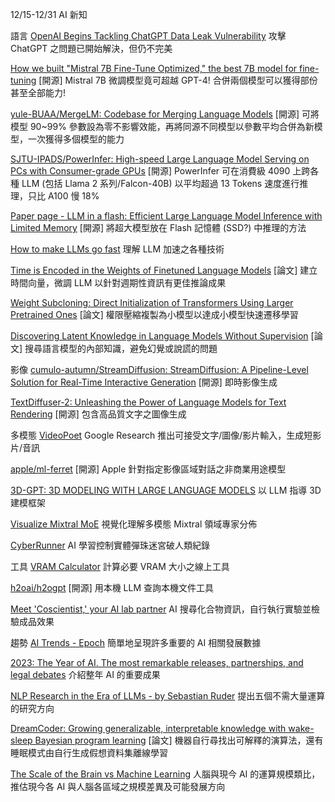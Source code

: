 12/15-12/31 AI 新知

語言
[OpenAI Begins Tackling ChatGPT Data Leak Vulnerability](https://embracethered.com/blog/posts/2023/openai-data-exfiltration-first-mitigations-implemented/) 攻擊 ChatGPT 之問題已開始解決，但仍不完美

[How we built "Mistral 7B Fine-Tune Optimized," the best 7B model for fine-tuning](https://openpipe.ai/blog/mistral-7b-fine-tune-optimized) [開源] Mistral 7B 微調模型竟可超越 GPT-4! 合併兩個模型可以獲得部份甚至全部能力!

[yule-BUAA/MergeLM: Codebase for Merging Language Models](https://github.com/yule-BUAA/MergeLM/) [開源] 可將模型 90~99% 參數設為零不影響效能，再將同源不同模型以參數平均合併為新模型，一次獲得多個模型的能力

[SJTU-IPADS/PowerInfer: High-speed Large Language Model Serving on PCs with Consumer-grade GPUs](https://github.com/SJTU-IPADS/PowerInfer) [開源] PowerInfer 可在消費級 4090 上跨各種 LLM (包括 Llama 2 系列/Falcon-40B) 以平均超過 13 Tokens 速度進行推理，只比 A100 慢 18%

[Paper page - LLM in a flash: Efficient Large Language Model Inference with Limited Memory](https://huggingface.co/papers/2312.11514) [開源] 將超大模型放在 Flash 記憶體 (SSD?) 中推理的方法

[How to make LLMs go fast](https://vgel.me/posts/faster-inference/) 理解 LLM 加速之各種技術

[Time is Encoded in the Weights of Finetuned Language Models](https://browse.arxiv.org/html/2312.13401v1) [論文] 建立時間向量，微調 LLM 以針對週期性資訊有更佳推論成果

[Weight Subcloning: Direct Initialization of Transformers Using Larger Pretrained Ones](https://browse.arxiv.org/html/2312.09299v1) [論文] 權限壓縮複製為小模型以達成小模型快速遷移學習

[Discovering Latent Knowledge in Language Models Without Supervision](https://www.arxiv-vanity.com/papers/2212.03827/) [論文] 搜尋語言模型的內部知識，避免幻覺或說謊的問題

影像
[cumulo-autumn/StreamDiffusion: StreamDiffusion: A Pipeline-Level Solution for Real-Time Interactive Generation](https://github.com/cumulo-autumn/StreamDiffusion) [開源] 即時影像生成

[TextDiffuser-2: Unleashing the Power of Language Models for Text Rendering](https://jingyechen.github.io/textdiffuser2/) [開源] 包含高品質文字之圖像生成

多模態
[VideoPoet](https://sites.research.google/videopoet/) Google Research 推出可接受文字/圖像/影片輸入，生成短影片/音訊

[apple/ml-ferret](https://github.com/apple/ml-ferret) [開源] Apple 針對指定影像區域對話之非商業用途模型

[3D-GPT: 3D MODELING WITH LARGE LANGUAGE MODELS](https://chuny1.github.io/3DGPT/3dgpt.html) 以 LLM 指導 3D 建模框架

[Visualize Mixtral MoE](https://mixtral-moe-vis-d726c4a10ef5.herokuapp.com/) 視覺化理解多模態 Mixtral 領域專家分佈

[CyberRunner](https://www.cyberrunner.ai/) AI 學習控制實體彈珠迷宮破人類紀錄

工具
[VRAM Calculator](https://vram.asmirnov.xyz/) 計算必要 VRAM 大小之線上工具

[h2oai/h2ogpt](https://github.com/h2oai/h2ogpt) [開源] 用本機 LLM 查詢本機文件工具

[Meet 'Coscientist,' your AI lab partner](https://new.nsf.gov/science-matters/meet-coscientist-your-ai-lab-partner) AI 搜尋化合物資訊，自行執行實驗並檢驗成品效果

趨勢
[AI Trends - Epoch](https://epochai.org/trends) 簡單地呈現許多重要的 AI 相關發展數據

[2023: The Year of AI. The most remarkable releases, partnerships, and legal debates](https://journal.everypixel.com/2023-the-year-of-ai) 介紹整年 AI 的重要成果

[NLP Research in the Era of LLMs - by Sebastian Ruder](https://nlpnewsletter.substack.com/p/nlp-research-in-the-era-of-llms) 提出五個不需大量運算的研究方向

[DreamCoder: Growing generalizable, interpretable knowledge with wake-sleep Bayesian program learning](https://www.arxiv-vanity.com/papers/2006.08381/) [論文] 機器自行尋找出可解釋的演算法，還有睡眠模式由自行生成假想資料集離線學習

[The Scale of the Brain vs Machine Learning](https://www.beren.io/2022-08-06-The-scale-of-the-brain-vs-machine-learning/) 人腦與現今 AI 的運算規模類比，推估現今各 AI 與人腦各區域之規模差異及可能發展方向